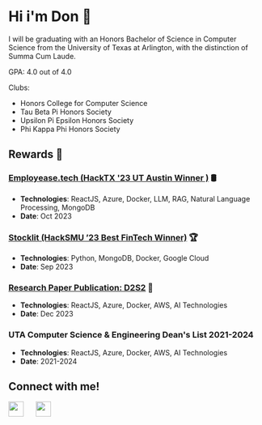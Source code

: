 # Hi i'm Don 👋

I will be graduating with an Honors Bachelor of Science in Computer Science from the University of Texas at Arlington, with the distinction of Summa Cum Laude. 

GPA: 4.0 out of 4.0

Clubs: 
- Honors College for Computer Science
- Tau Beta Pi Honors Society
- Upsilon Pi Epsilon Honors Society
- Phi Kappa Phi Honors Society

## Rewards 📁

### [Employease.tech (HackTX '23 UT Austin Winner )](https://devpost.com/software/employease) 🛢️

- **Technologies**: ReactJS, Azure, Docker, LLM, RAG, Natural Language Processing, MongoDB
- **Date**: Oct 2023

### [Stocklit (HackSMU ’23 Best FinTech Winner)](https://devpost.com/software/stocklit) 🏆

- **Technologies**: Python, MongoDB, Docker, Google Cloud
- **Date**: Sep 2023

### [Research Paper Publication: D2S2](https://2023.esec-fse.org/details/fse-2023-demonstrations/11/D2S2-Drag-n-Drop-Mobile-App-Screen-Search) 📝
- **Technologies**: ReactJS, Azure, Docker, AWS, AI Technologies
- **Date**: Dec 2023

### UTA Computer Science & Engineering Dean's List 2021-2024 
- **Technologies**: ReactJS, Azure, Docker, AWS, AI Technologies
- **Date**: 2021-2024

## Connect with me!

<a href="https://www.linkedin.com/in/don-dang/" style="margin-right:20px;"><img src="./linkedin.png" width="30" height="30"></a>
<a href="https://www.youtube.com/@codewdon" style="margin-right:20px;"><img src="./youtube.jpg" width="30" height="30"></a>

